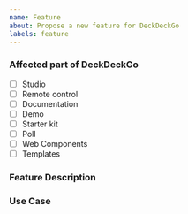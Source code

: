 ```yaml
---
name: Feature
about: Propose a new feature for DeckDeckGo
labels: feature
---
```


### Affected part of DeckDeckGo

<!-- Please check the one that applies to this issue using `x` and remove the others. -->

- [ ] Studio
- [ ] Remote control
- [ ] Documentation
- [ ] Demo
- [ ] Starter kit
- [ ] Poll
- [ ] Web Components
- [ ] Templates

<!-- In case the affected part would be a Web Component or Template, please specify which of them -->

### Feature Description

<!-- Provide a brief summary of the feature you would like to see. -->

### Use Case

<!-- Describe the use case(s) that the proposed feature would enable. -->
